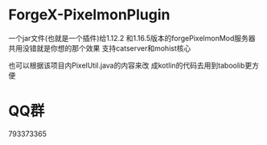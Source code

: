 # ForgeX-PixelmonPlugin
一个jar文件(也就是一个插件)给1.12.2
和1.16.5版本的forgePixelmonMod服务器
共用没错就是你想的那个效果
支持catserver和mohist核心

也可以根据该项目内PixelUtil.java的内容来改
成kotlin的代码去用到taboolib更方便
# QQ群
793373365
